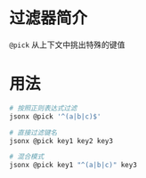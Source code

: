 # 过滤器简介

`@pick` 从上下文中挑出特殊的键值 

# 用法

```bash
# 按照正则表达式过滤
jsonx @pick '^(a|b|c)$'

# 直接过滤键名
jsonx @pick key1 key2 key3

# 混合模式
jsonx @pick key1 "^(a|b|c)" key3
```

